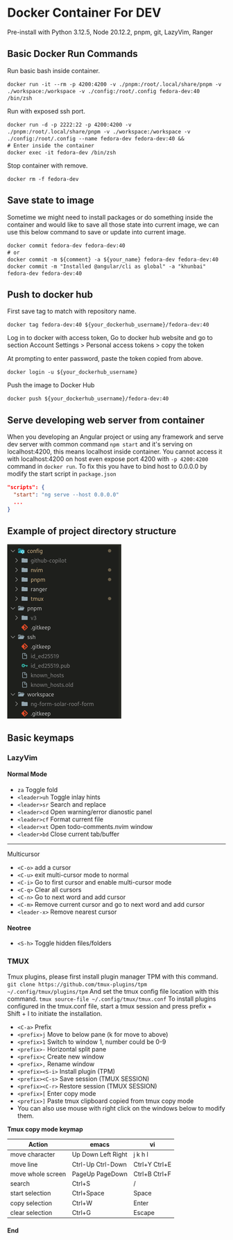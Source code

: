 # Docker Container For DEV

Pre-install with Python 3.12.5, Node 20.12.2, pnpm, git, LazyVim, Ranger

## Basic Docker Run Commands

Run basic bash inside container.

```shell
docker run -it --rm -p 4200:4200 -v ./pnpm:/root/.local/share/pnpm -v ./workspace:/workspace -v ./config:/root/.config fedora-dev:40 /bin/zsh
```

Run with exposed ssh port.

```shell
docker run -d -p 2222:22 -p 4200:4200 -v ./pnpm:/root/.local/share/pnpm -v ./workspace:/workspace -v ./config:/root/.config --name fedora-dev fedora-dev:40 &&
# Enter inside the container
docker exec -it fedora-dev /bin/zsh
```

Stop container with remove.

```shell
docker rm -f fedora-dev
```

## Save state to image

Sometime we might need to install packages or do something inside the container
and would like to save all those state into current image, we can use this below
command to save or update into current image.

```shell
docker commit fedora-dev fedora-dev:40
# or
docker commit -m ${comment} -a ${your_name} fedora-dev fedora-dev:40
docker commit -m "Installed @angular/cli as global" -a "khunbai" fedora-dev fedora-dev:40
```

## Push to docker hub

First save tag to match with repository name.

```shell
docker tag fedora-dev:40 ${your_dockerhub_username}/fedora-dev:40
```

Log in to docker with access token, Go to docker hub website and go to
section Account Settings > Personal access tokens > copy the token

At prompting to enter password, paste the token copied from above.

```shell
docker login -u ${your_dockerhub_username}
```

Push the image to Docker Hub

```shell
docker push ${your_dockerhub_username}/fedora-dev:40
```

## Serve developing web server from container

When you developing an Angular project or using any framework and serve dev server
with common command `npm start` and it's serving on localhost:4200, this means
localhost inside container. You cannot access it with localhost:4200 on host even
expose port 4200 with `-p 4200:4200` command in `docker run`.
To fix this you have to bind host to 0.0.0.0 by modify the start script in `package.json`

```json
"scripts": {
  "start": "ng serve --host 0.0.0.0"
  ...
}
```

## Example of project directory structure

![alt text](https://github.com/khunbai/docker-image-fedora-dev/blob/main/readme_assets/ex_folder_str.png?raw=true)

## Basic keymaps

### LazyVim

#### Normal Mode

- `za` Toggle fold
- `<leader>uh` Toggle inlay hints
- `<leader>sr` Search and replace
- `<leader>cd` Open warning/error dianostic panel
- `<leader>cf` Format current file
- `<leader>xt` Open todo-comments.nvim window
- `<leader>bd` Close current tab/buffer

---

Multicursor

- `<C-o>` add a cursor
- `<C-u>` exit multi-cursor mode to normal
- `<C-i>` Go to first cursor and enable multi-cursor mode
- `<C-q>` Clear all cursors
- `<C-n>` Go to next word and add cursor
- `<C-m>` Remove current cursor and go to next word and add cursor
- `<leader-x>` Remove nearest cursor

#### Neotree

- `<S-h>` Toggle hidden files/folders

### TMUX

Tmux plugins, please first install plugin manager TPM with this command.
`git clone https://github.com/tmux-plugins/tpm ~/.config/tmux/plugins/tpm`
And set the tmux config file location with this command.
`tmux source-file ~/.config/tmux/tmux.conf`
To install plugins configured in the tmux.conf file, start a tmux session and
press prefix + Shift + I to initiate the installation.

- `<C-a>` Prefix
- `<prefix>j` Move to below pane (k for move to above)
- `<prefix>1` Switch to window 1, number could be 0-9
- `<prefix>-` Horizontal split pane
- `<prefix>c` Create new window
- `<prefix>,` Rename window
- `<prefix><S-i>` Install plugin (TPM)
- `<prefix><C-s>` Save session (TMUX SESSION)
- `<prefix><C-r>` Restore session (TMUX SESSION)
- `<prefix>[` Enter copy mode
- `<prefix>]` Paste tmux clipboard copied from tmux copy mode
- You can also use mouse with right click on the windows below to modify them.

**Tmux copy mode keymap**

| Action            | emacs              | vi            |
| ----------------- | ------------------ | ------------- |
| move character    | Up Down Left Right | j k h l       |
| move line         | Ctrl-Up Ctrl-Down  | Ctrl+Y Ctrl+E |
| move whole screen | PageUp PageDown    | Ctrl+B Ctrl+F |
| search            | Ctrl+S             | /             |
| start selection   | Ctrl+Space         | Space         |
| copy selection    | Ctrl+W             | Enter         |
| clear selection   | Ctrl+G             | Escape        |

#### End
